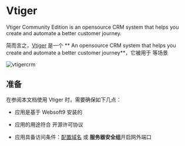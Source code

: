 # Vtiger

Vtiger Community Edition is an opensource CRM system that helps you create and automate a better customer journey.

简而言之，[Vtiger](https://www.vtiger.com/) 是一个 ** An opensource CRM system that helps you create and automate a better customer journey**，它被用于  等场景


![vtigercrm](http://libs.websoft9.com/Websoft9/DocsPicture/zh/vtigercrm/vtigercrm-backend-websoft9.png)


## 准备

在参阅本文档使用 Vtiger 时，需要确保如下几点：

- 应用是基于 Websoft9 安装的

- 应用的用途符合 [](https://some_license_url) 开源许可协议

- 应用具备访问条件：[配置域名](./guide/appsetdomain) 或 **服务器安全组**开启网外端口